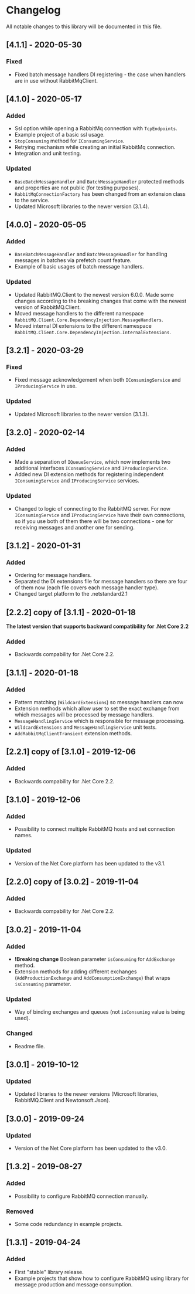 # Changelog

All notable changes to this library will be documented in this file.

## [4.1.1] - 2020-05-30

### Fixed

- Fixed batch message handlers DI registering - the case when handlers are in use without RabbitMqClient.

## [4.1.0] - 2020-05-17

### Added

- Ssl option while opening a RabbitMq connection with `TcpEndpoints`.
- Example project of a basic ssl usage.
- `StopConsuming` method for `IConsumingService`.
- Retrying mechanism while creating an initial RabbitMq connection.
- Integration and unit testing.

### Updated

- `BaseBatchMessageHandler` and `BatchMessageHandler` protected methods and properties are not public (for testing purposes).
- `RabbitMqConnectionFactory` has been changed from an extension class to the service.
- Updated Microsoft libraries to the newer version (3.1.4).

## [4.0.0] - 2020-05-05

### Added

- `BaseBatchMessageHandler` and `BatchMessageHandler` for handling messages in batches via prefetch count feature.
- Example of basic usages of batch message handlers.

### Updated

- Updated RabbitMQ.Client to the newest version 6.0.0. Made some changes according to the breaking changes that come with the newest version of RabbitMQ.Client.
- Moved message handlers to the different namespace `RabbitMQ.Client.Core.DependencyInjection.MessageHandlers`.
- Moved internal DI extensions to the different namespace `RabbitMQ.Client.Core.DependencyInjection.InternalExtensions`.

## [3.2.1] - 2020-03-29

### Fixed

- Fixed message acknowledgement when both `IConsumingService` and `IProducingService` in use.

### Updated

- Updated Microsoft libraries to the newer version (3.1.3).

## [3.2.0] - 2020-02-14

### Added

- Made a separation of `IQueueService`, which now implements two additional interfaces `IConsumingService` and `IProducingService`.
- Added new DI extension methods for registering independent `IConsumingService` and `IProducingService` services.

### Updated

- Changed to logic of connecting to the RabbitMQ server. For now `IConsumingService` and `IProducingService` have their own connections, so if you use both of them there will be two connections - one for receiving messages and another one for sending.

## [3.1.2] - 2020-01-31

### Added

- Ordering for message handlers.
- Separated the DI extensions file for message handlers so there are four of them now (each file covers each message handler type).
- Changed target platform to the .netstandard2.1

## [2.2.2] copy of [3.1.1] - 2020-01-18

**The latest version that supports backward compatibility for .Net Core 2.2**

### Added

- Backwards compability for .Net Core 2.2.

## [3.1.1] - 2020-01-18

### Added

- Pattern matching (`WildcardExtensions`) so message handlers can now
- Extension methods which allow user to set the exact exchange from which messages will be processed by message handlers.
- `MessageHandlingService` which is responsible for message processing.
- `WildcardExtensions` and `MessageHandlingService` unit tests.
- `AddRabbitMqClientTransient` extension methods.

## [2.2.1] copy of [3.1.0] - 2019-12-06

### Added

- Backwards compability for .Net Core 2.2.

## [3.1.0] - 2019-12-06

### Added

- Possibility to connect multiple RabbitMQ hosts and set connection names.

### Updated

- Version of the Net Core platform has been updated to the v3.1.

## [2.2.0] copy of [3.0.2] - 2019-11-04

### Added

- Backwards compability for .Net Core 2.2.

## [3.0.2] - 2019-11-04

### Added

- **!Breaking change** Boolean parameter `isConsuming` for `AddExchange` method.
- Extension methods for adding different exchanges (`AddProductionExchange` and `AddConsumptionExchange`) that wraps `isConsuming` parameter.

### Updated

- Way of binding exchanges and queues (not `isConsuming` value is being used).

### Changed

- Readme file.

## [3.0.1] - 2019-10-12

### Updated

- Updated libraries to the newer versions (Microsoft libraries, RabbitMQ.Client and Newtonsoft.Json).

## [3.0.0] - 2019-09-24

### Updated

- Version of the Net Core platform has been updated to the v3.0.

## [1.3.2] - 2019-08-27

### Added

- Possibility to configure RabbitMQ connection manually.

### Removed

- Some code redundancy in example projects.

## [1.3.1] - 2019-04-24

### Added

- First "stable" library release.
- Example projects that show how to configure RabbitMQ using library for message production and message consumption.